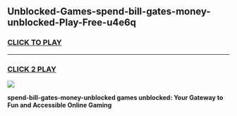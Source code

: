 
## Unblocked-Games-spend-bill-gates-money-unblocked-Play-Free-u4e6q
<h3>
<a href="https://premium76.site?title=spend-bill-gates-money-unblocked&ref=20M">CLICK TO PLAY</a></h3>
<hr>

<h3>
<a href="https://premium76.site?title=spend-bill-gates-money-unblocked&ref=20M">CLICK 2 PLAY</a>
  
</h3>

<a href="https://premium76.site?title=spend-bill-gates-money-unblocked&ref=19M"><img src="https://clearcache.store/games.png"></a>


**spend-bill-gates-money-unblocked games unblocked: Your Gateway to Fun and Accessible Online Gaming**
